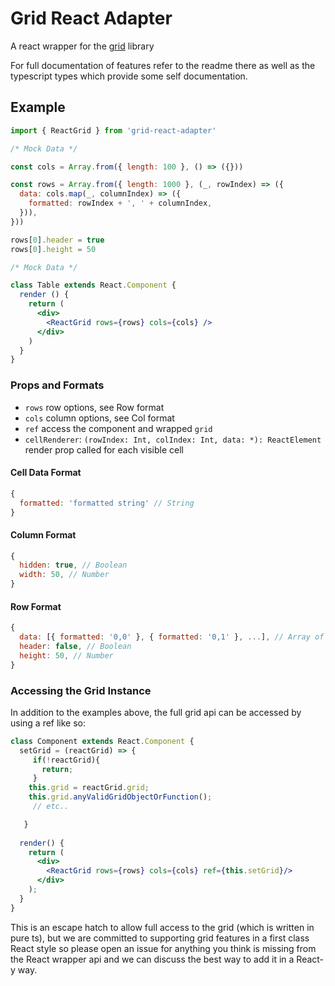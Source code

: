 
# Grid React Adapter

A react wrapper for the [grid](https://github.com/gridgrid/grid) library

For full documentation of features refer to the readme there as well as the typescript types which provide some self documentation. 

## Example

```jsx
import { ReactGrid } from 'grid-react-adapter'

/* Mock Data */

const cols = Array.from({ length: 100 }, () => ({}))

const rows = Array.from({ length: 1000 }, (_, rowIndex) => ({
  data: cols.map(_, columnIndex) => ({
    formatted: rowIndex + ', ' + columnIndex,
  })),
}))

rows[0].header = true
rows[0].height = 50

/* Mock Data */

class Table extends React.Component {
  render () {
    return (
      <div>
        <ReactGrid rows={rows} cols={cols} />
      </div>
    )
  }
}
```

### Props and Formats

- `rows` row options, see Row format
- `cols` column options, see Col format
- `ref` access the component and wrapped `grid`
- `cellRenderer`: `(rowIndex: Int, colIndex: Int, data: *): ReactElement` render prop called for each visible cell

#### Cell Data Format

```js
{
  formatted: 'formatted string' // String
}
```

#### Column Format

```js
{
  hidden: true, // Boolean
  width: 50, // Number
}
```

#### Row Format

```js
{
  data: [{ formatted: '0,0' }, { formatted: '0,1' }, ...], // Array of Cells
  header: false, // Boolean
  height: 50, // Number
}
```

### Accessing the Grid Instance

In addition to the examples above, the full grid api can be accessed by using a ref like so:

```jsx
class Component extends React.Component {
  setGrid = (reactGrid) => {
     if(!reactGrid){
       return;
     }
    this.grid = reactGrid.grid;
    this.grid.anyValidGridObjectOrFunction();  
     // etc..

   }
  
  render() {
    return (
      <div>
        <ReactGrid rows={rows} cols={cols} ref={this.setGrid}/>
      </div>
    );
  }
}
```

This is an escape hatch to allow full access to the grid (which is written in pure ts), but we are committed to supporting grid features in a first class React style so please open an issue for anything you think is missing from the React wrapper api and we can discuss the best way to add it in a React-y way.
